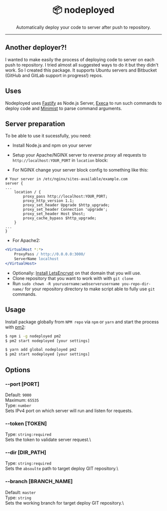 <div align="center">
  <h1>📦 nodeployed</h1>
  Automatically deploy your code to server after push to repository.
</div>

<hr />

## Another deployer?!

I wanted to make easily the process of deploying code to server on each push to repository. I tried almost all suggested ways to do it but they didn't work. So I created this package. It supports Ubuntu servers and Bitbucket (GitHub and GitLab support in progress!) repos.

## Uses

Nodeployed uses [Fastify](https://www.fastify.io) as Node.js Server, [Execa](https://github.com/sindresorhus/execa) to run such commands to deploy code and [Minimist](https://github.com/substack/minimist) to parse command arguments.

## Server preparation

To be able to use it sucessfully, you need:

- Install Node.js and npm on your server


- Setup your Apache/NGINX server to _reverse proxy_ all requests to `http://localhost:YOUR_PORT` in `location` block:

- For NGINX change your server block config to something like this:

```nginx
# Your server in /etc/nginx/sites-available/example.com
server {
...
    location / {
        proxy_pass http://localhost:YOUR_PORT;
        proxy_http_version 1.1;
        proxy_set_header Upgrade $http_upgrade;
        proxy_set_header Connection 'upgrade';
        proxy_set_header Host $host;
        proxy_cache_bypass $http_upgrade;
    }
...
}
```

- For Apache2:

```apache
<VirtualHost *:*>
    ProxyPass / http://0.0.0.0:3000/
    ServerName localhost
</VirtualHost>
```

- Optionally: [Install LetsEncrypt](https://www.digitalocean.com/community/tutorials/how-to-secure-nginx-with-let-s-encrypt-on-ubuntu-18-04) on that domain that you will use.
- Clone repository that you want to work with with `git clone`
- Run `sudo chown -R yourusername:webserverusername you-repo-dir-name/` for your repository directory to make script able to fully use `git` commands.

## Usage

Install package globally from `NPM repo` via `npm` or `yarn` and start the process with [pm2](http://pm2.keymetrics.io/):

```sh
$ npm i -g nodeployed pm2
$ pm2 start nodeployed [your settings]

```

```sh
$ yarn add global nodeployed pm2
$ pm2 start nodeployed [your settings]
```

## Options

### --port [PORT]

Default: `9000`\
Maximum: `65535`\
Type: `number`\
Sets IPv4 port on which server will run and listen for requests.

### --token [TOKEN]

Type: `string:required`\
Sets the token to validate server request.\

### --dir [DIR_PATH]

Type: `string:required`\
Sets the `absoulte` path to target deploy GIT repository.\

### --branch [BRANCH_NAME]

Default: `master`\
Type: `string`\
Sets the working branch for target deploy GIT repository.\